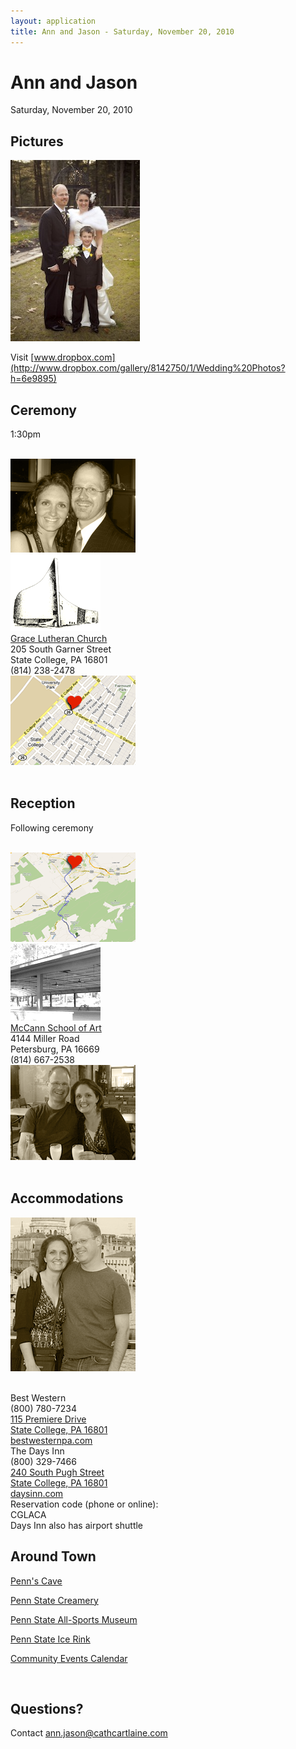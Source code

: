 ```yaml
---
layout: application
title: Ann and Jason - Saturday, November 20, 2010
---
```


# Ann and Jason

Saturday, November 20, 2010

## Pictures

[![](/images/family.jpg)](http://www.dropbox.com/gallery/8142750/1/Wedding%20Photos?h=6e9895)

Visit [www.dropbox.com](http://www.dropbox.com/gallery/8142750/1/Wedding%20Photos?h=6e9895)

## Ceremony

1:30pm

<br class="clear"/>

<div class='ceremony'>
  <img alt="Ann jason ceremony" src="/images/ann-jason-ceremony.png"/>
</div>
<div class='ceremony'>
  <img alt="Church logo" src="/images/church-logo.png"/>
  <br />
  <a href="http://www.glcpa.org">Grace Lutheran Church</a>
  <br />
  205 South Garner Street
  <br />
  State College, PA 16801
  <br />
  (814) 238-2478
</div>
<div class='ceremony'>
  <a href="http://maps.google.com/maps?q=Grace+Lutheran+Church,+205+South+Garner+Street,+State+College,+Pa+16801"><img alt="Church map" src="/images/church-map.png"/></a>
</div>
<br class='clear' />

## Reception

Following ceremony

<br class='clear' />
<div class='reception'>
  <a href="http://maps.google.com/maps?f=d&source=s_d&saddr=205+South+Garner+Street,+State+College,+Pa+16801&daddr=4144+Miller+Rd,+Petersburg,+PA+16669&hl=en&geocode=FVqCbgId7QNc-yn3H9DmoKjOiTFDnWL2r54Saw%3BFc51bAIdVvlb-ylBaOwVa6vOiTG9URXsi1GIOw&mra=ls&sll=40.662478,-77.858474&sspn=0.006511,0.010782&g=4144+Miller+Rd,+Petersburg,+PA+16669&ie=UTF8&t=h&z=12"><img alt="Directions" src="/images/directions.png"/></a>
</div>
<div class='reception'>
  <img alt="Reception" src="/images/reception.png"/>
  <br />
  <a href="http://www.mccannart.org/">McCann School of Art</a>
  <br />
  4144 Miller Road
  <br />
  Petersburg, PA 16669
  <br />
  (814) 667-2538
  <br />
</div>
<div class='reception'>
  <img alt="Ann jason reception" src="/images/ann-jason-reception.png"/>
</div>
<br class='clear' />

## Accommodations

<p><img alt="Accommodations" src="/images/accommodations.png"/></p>
<br class='clear' />
<div class='accommodations'>
  Best Western
  <br />
  (800) 780-7234
  <br />
  <a href="http://maps.google.com/maps?f=d&source=s_d&saddr=115+Premiere+Dr,+State+College,+PA+16801&daddr=205+South+Garner+Street,+State+College,+Pa+16801&hl=en&geocode=FVIlbwIdjNRc-ykTec4CTqTOiTEoTnITi94t5g%3BFVqCbgId7QNc-yn3H9DmoKjOiTFDnWL2r54Saw&gl=us&mra=ls&sll=40.838482,-77.802356&sspn=0.012987,0.021565&ie=UTF8&t=h&z=14">115 Premiere Drive<br/>State College, PA 16801</a>
  <br />
  <a href="http://bestwesternpa.com">bestwesternpa.com</a>
</div>
<div class='accommodations'>
  The Days Inn
  <br />
  (800) 329-7466
  <br />
  <a href="http://maps.google.com/maps?f=d&source=s_d&saddr=240+South+Pugh+Street,+State+College,+PA+16801&daddr=205+South+Garner+Street,+State+College,+Pa+16801&hl=en&geocode=Fal2bgIdbvpb-yl70E8foqjOiTHXXaCurj4Aaw%3BFVqCbgId7QNc-yn3H9DmoKjOiTFDnWL2r54Saw&gl=us&mra=ls&sll=40.817765,-77.829125&sspn=0.051965,0.08626&ie=UTF8&t=h&z=18">240 South Pugh Street<br/>State College, PA 16801</a>
  <br />
  <a href="http://www.daysinn.com/DaysInn/control/Booking/property_info?propertyId=05685">daysinn.com</a>
  <br />
  Reservation code (phone or online):
  <br />
  CGLACA
  <br />
  Days Inn also has airport shuttle
</div>

## Around Town

[Penn's Cave](http://www.pennscave.com)

[Penn State Creamery](http://creamery.psu.edu)

[Penn State All-Sports Museum](http://www.gopsusports.com/all-sports-museum/psu-all-sports-museum.html)

[Penn State Ice Rink](http://pennstateicerink.psu.edu)

[Community Events Calendar](http://wpsu.com/community/events)

<br class="clear"/>

## Questions?

Contact [ann.jason@cathcartlaine.com](mailto:ann.jason@cathcartlaine.com)

